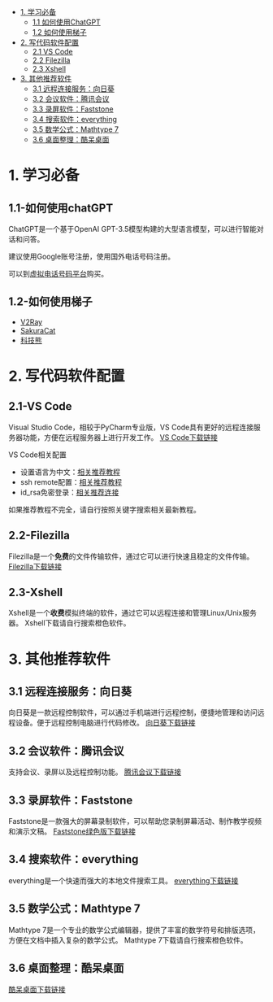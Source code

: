 - [1. 学习必备](#1-学习必备)
  - [1.1 如何使用ChatGPT](#11-如何使用chatgpt)
  - [1.2 如何使用梯子](#12-如何使用梯子)
- [2. 写代码软件配置](#2-写代码软件配置)
  - [2.1 VS Code](#21-vs-code)
  - [2.2 Filezilla](#22-filezilla)
  - [2.3 Xshell](#23-xshell)
- [3. 其他推荐软件](#3-其他推荐软件)
  - [3.1 远程连接服务：向日葵](#31-远程连接服务向日葵)
  - [3.2 会议软件：腾讯会议](#32-会议软件腾讯会议)
  - [3.3 录屏软件：Faststone](#33-录屏软件faststone)
  - [3.4 搜索软件：everything](#34-搜索软件everything)
  - [3.5 数学公式：Mathtype 7](#35-数学公式mathtype-7)
  - [3.6 桌面整理：酷呆桌面](#36-桌面整理酷呆桌面)

# 1. 学习必备

## 1.1-如何使用chatGPT

ChatGPT是一个基于OpenAI GPT-3.5模型构建的大型语言模型，可以进行智能对话和问答。

建议使用Google账号注册，使用国外电话号码注册。

可以到[虚拟电话号码平台](https://sms-activate.org/cn)购买。

## 1.2-如何使用梯子

- [V2Ray](https://xn--888-ok4b9e.xn--jh1al63br2c.com/auth/login)
- [SakuraCat](https://sakuracat-link.com/)
- [科技熊](https://kejibear.cyou/)


# 2. 写代码软件配置


## 2.1-VS Code

Visual Studio Code，相较于PyCharm专业版，VS Code具有更好的远程连接服务器功能，方便在远程服务器上进行开发工作。
[VS Code下载链接](https://code.visualstudio.com/)

VS Code相关配置
- 设置语言为中文：[相关推荐教程](https://blog.51cto.com/u_15349906/4998979)
- ssh remote配置：[相关推荐教程](https://blog.51cto.com/yijiaobani/2864640)
- id_rsa免密登录：[相关推荐连接](https://blog.csdn.net/qq_44571245/article/details/123031276)

如果推荐教程不完全，请自行按照关键字搜索相关最新教程。

## 2.2-Filezilla

Filezilla是一个**免费**的文件传输软件，通过它可以进行快速且稳定的文件传输。
[Filezilla下载链接](https://filezilla-project.org/)

## 2.3-Xshell

Xshell是一个**收费**模拟终端的软件，通过它可以远程连接和管理Linux/Unix服务器。
Xshell下载请自行搜索橙色软件。

# 3. 其他推荐软件

## 3.1 远程连接服务：向日葵

向日葵是一款远程控制软件，可以通过手机端进行远程控制，便捷地管理和访问远程设备。便于远程控制电脑进行代码修改。
[向日葵下载链接](https://sunlogin.oray.com/)

## 3.2 会议软件：腾讯会议

支持会议、录屏以及远程控制功能。
[腾讯会议下载链接](https://meeting.tencent.com/download/)


## 3.3 录屏软件：Faststone

Faststone是一款强大的屏幕录制软件，可以帮助您录制屏幕活动、制作教学视频和演示文稿。
[Faststone绿色版下载链接](https://www.423down.com/660.html)

## 3.4 搜索软件：everything

everything是一个快速而强大的本地文件搜索工具。
[everything下载链接](https://www.voidtools.com/zh-cn/)

## 3.5 数学公式：Mathtype 7

Mathtype 7是一个专业的数学公式编辑器，提供了丰富的数学符号和排版选项，方便在文档中插入复杂的数学公式。
Mathtype 7下载请自行搜索橙色软件。

## 3.6 桌面整理：酷呆桌面
[酷呆桌面下载链接](https://www.coodesker.com/)

